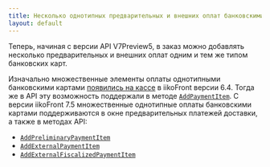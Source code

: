 ```yaml
---
title: Несколько однотипных предварительных и внешних оплат банковскими картами
layout: default
---
```


Теперь, начиная с версии API V7Preview5, в заказ можно добавлять несколько предварительных и внешних оплат одним и тем же типом банковских карт.

Изначально множественные элементы оплаты однотипными банковскими картами [появились на кассе](https://ru.iiko.help/articles/#!releasenotes/releasenotes-6-4/a/h2_2065680182) в iikoFront версии 6.4.
Тогда же в API эту возможность поддержали в методе [`AddPaymentItem`](https://iiko.github.io/front.api.sdk/v7/html/M_Resto_Front_Api_Editors_IEditSession_AddPaymentItem.htm).
С версии iikoFront 7.5 множественные однотипные оплаты банковскими картами поддерживаются в окне предварительных платежей доставки, а также в методах API:

* [`AddPreliminaryPaymentItem`](https://iiko.github.io/front.api.sdk/v7/html/M_Resto_Front_Api_Editors_IEditSession_AddPreliminaryPaymentItem.htm)
* [`AddExternalPaymentItem`](https://iiko.github.io/front.api.sdk/v7/html/M_Resto_Front_Api_Editors_IEditSession_AddExternalPaymentItem.htm)
* [`AddExternalFiscalizedPaymentItem`](https://iiko.github.io/front.api.sdk/v7/html/M_Resto_Front_Api_Editors_IEditSession_AddExternalFiscalizedPaymentItem.htm)
